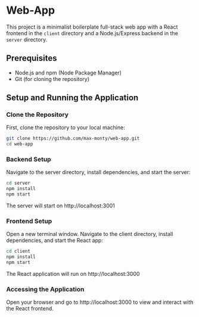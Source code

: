 # Web-App

This project is a minimalist boilerplate full-stack web app with a React frontend in the `client` directory and a Node.js/Express backend in the `server` directory.

## Prerequisites

- Node.js and npm (Node Package Manager)
- Git (for cloning the repository)

## Setup and Running the Application

### Clone the Repository

First, clone the repository to your local machine:

```bash
git clone https://github.com/max-monty/web-app.git
cd web-app
```

### Backend Setup

Navigate to the server directory, install dependencies, and start the server:

```bash
cd server
npm install
npm start
```

The server will start on http://localhost:3001

### Frontend Setup

Open a new terminal window. Navigate to the client directory, install dependencies, and start the React app:

```bash
cd client
npm install
npm start
```

The React application will run on http://localhost:3000

### Accessing the Application

Open your browser and go to http://localhost:3000 to view and interact with the React frontend.
